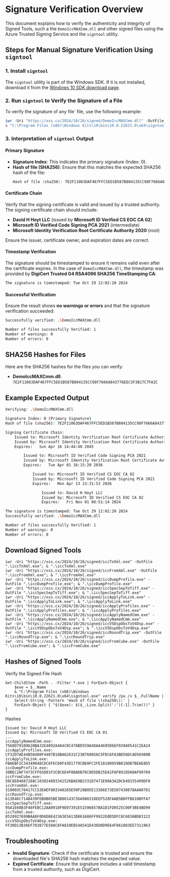 
# Signature Verification Overview

This document explains how to verify the authenticity and integrity of Signed Tools, such a the `DemoIccMAXCmm.dll` and other signed files using the Azure Trusted Signing Service and the `signtool` utility.

## Steps for Manual Signature Verification Using `signtool`

### 1. Install `signtool`
The `signtool` utility is part of the Windows SDK. If it is not installed, download it from the [Windows 10 SDK download page](https://developer.microsoft.com/en-us/windows/downloads/windows-10-sdk).

### 2. Run `signtool` to Verify the Signature of a File

To verify the signature of any file` file, use the following example:

```powershell
iwr -Uri "https://xss.cx/2024/10/26/signed/DemoIccMAXCmm.dll" -OutFile ".\DemoIccMAXCmm.dll"
& "C:\Program Files (x86)\Windows Kits\10\bin\10.0.22621.0\x64\signtool.exe" verify /pa /v .\DemoIccMAXCmm.dll
```

### 3. Interpretation of `signtool` Output

#### Primary Signature

- **Signature Index**: This indicates the primary signature (Index: 0).
- **Hash of file (SHA256)**: Ensure that this matches the expected SHA256 hash of the file:
  ```powershell
  Hash of file (sha256): 7E2F11063DAF467FFC5ED1B587B804135CC98F7666A843776EEC3F3B17C7FA2C
  ```

#### Certificate Chain

Verify that the signing certificate is valid and issued by a trusted authority. The signing certificate chain should include:

- **David H Hoyt LLC** (issued by **Microsoft ID Verified CS EOC CA 02**)
- **Microsoft ID Verified Code Signing PCA 2021** (intermediate)
- **Microsoft Identity Verification Root Certificate Authority 2020** (root)

Ensure the issuer, certificate owner, and expiration dates are correct.

#### Timestamp Verification

The signature should be timestamped to ensure it remains valid even after the certificate expires. In the case of `DemoIccMAXCmm.dll`, the timestamp was provided by **DigiCert Trusted G4 RSA4096 SHA256 TimeStamping CA**:

```bash
The signature is timestamped: Tue Oct 29 12:02:20 2024
```

#### Successful Verification

Ensure the result shows **no warnings or errors** and that the signature verification succeeded:
```bash
Successfully verified: .\DemoIccMAXCmm.dll

Number of files successfully Verified: 1
Number of warnings: 0
Number of errors: 0
```

## SHA256 Hashes for Files

Here are the SHA256 hashes for the files you can verify:

- **DemoIccMAXCmm.dll**: `7E2F11063DAF467FFC5ED1B587B804135CC98F7666A843776EEC3F3B17C7FA2C`

## Example Expected Output

```bash
Verifying: .\DemoIccMAXCmm.dll

Signature Index: 0 (Primary Signature)
Hash of file (sha256): 7E2F11063DAF467FFC5ED1B587B804135CC98F7666A843776EEC3F3B17C7FA2C

Signing Certificate Chain:
    Issued to: Microsoft Identity Verification Root Certificate Authority 2020
    Issued by: Microsoft Identity Verification Root Certificate Authority 2020
    Expires:   Sun Apr 16 14:44:40 2045

        Issued to: Microsoft ID Verified Code Signing PCA 2021
        Issued by: Microsoft Identity Verification Root Certificate Authority 2020
        Expires:   Tue Apr 01 16:15:20 2036

            Issued to: Microsoft ID Verified CS EOC CA 02
            Issued by: Microsoft ID Verified Code Signing PCA 2021
            Expires:   Mon Apr 13 13:31:53 2026

                Issued to: David H Hoyt LLC
                Issued by: Microsoft ID Verified CS EOC CA 02
                Expires:   Fri Nov 01 08:51:14 2024

The signature is timestamped: Tue Oct 29 12:02:20 2024
Successfully verified: .\DemoIccMAXCmm.dll

Number of files successfully Verified: 1
Number of warnings: 0
Number of errors: 0
```

## Download Signed Tools

```
iwr -Uri "https://xss.cx/2024/10/26/signed/iccToXml.exe" -OutFile ".\iccToXml.exe"; & ".\iccToXml.exe"
iwr -Uri "https://xss.cx/2024/10/26/signed/iccFromXml.exe" -OutFile ".\iccFromXml.exe"; & ".\iccFromXml.exe"
iwr -Uri "https://xss.cx/2024/10/26/signed/iccDumpProfile.exe" -OutFile ".\iccDumpProfile.exe"; & ".\iccDumpProfile.exe"
iwr -Uri "https://xss.cx/2024/10/26/signed/iccSpecSepToTiff.exe" -OutFile ".\iccSpecSepToTiff.exe"; & ".\iccSpecSepToTiff.exe"
iwr -Uri "https://xss.cx/2024/10/26/signed/iccApplyToLink.exe" -OutFile ".\iccApplyToLink.exe"; & ".\iccApplyToLink.exe"
iwr -Uri "https://xss.cx/2024/10/26/signed/iccApplyProfiles.exe" -OutFile ".\iccApplyProfiles.exe"; & ".\iccApplyProfiles.exe"
iwr -Uri "https://xss.cx/2024/10/26/signed/iccApplyNamedCmm.exe" -OutFile ".\iccApplyNamedCmm.exe"; & ".\iccApplyNamedCmm.exe"
iwr -Uri "https://xss.cx/2024/10/26/signed/iccV5DspObsToV4Dsp.exe" -OutFile ".\iccV5DspObsToV4Dsp.exe"; & ".\iccV5DspObsToV4Dsp.exe"
iwr -Uri "https://xss.cx/2024/10/26/signed/iccRoundTrip.exe" -OutFile ".\iccRoundTrip.exe"; & ".\iccRoundTrip.exe"
iwr -Uri "https://xss.cx/2024/10/26/signed/iccFromCube.exe" -OutFile ".\iccFromCube.exe"; & ".\iccFromCube.exe"
```

## Hashes of Signed Tools

Verify the Signed File Hash

```
Get-ChildItem -Path . -Filter *.exe | ForEach-Object { 
    $exe = $_.Name
    & "C:\Program Files (x86)\Windows Kits\10\bin\10.0.22621.0\x64\signtool.exe" verify /pa /v $_.FullName | 
    Select-String -Pattern 'Hash of file \(sha256\):' | 
    ForEach-Object { "$($exe): $($_.Line.Split(':')[-1].Trim())" }
}
```

Hashes

```
Issued to: David H Hoyt LLC
Issued by: Microsoft ID Verified CS EOC CA 01
...
iccApplyNamedCmm.exe: 7568D79109620BA32E4092A484C0C476BD559A4DAA4695D6EF039A9541C2EA24
iccApplyProfiles.exe: CF32D7AE44B50480F4407B10BA62631C23B76005AC5FDC6FA3BD56DCAD56980B
iccApplyToLink.exe: FBAEBF2C34349848CDC6FEC60F43D1779CB69FC2FE18180959B816DB7BEAE8D5
iccDumpProfile.exe: 38BEC2AF7473CFF65D01F3CBC6E4F8BADB76C8D5DB25EA1FAF891ED88AF99789
iccFromCube.exe: 50C8E04687288C103024893342526BAE9B2331D7471E90A3A2DC649155499DF0
iccFromXml.exe: 319003C70417CC53EAEF803340265E99F28B05E13366E73E507430878AA00781
iccRoundTrip.exe: 613D46C714B439FEB0B05BE3B86143C56A988310EEF528FAAB5B6FFB610BFFA7
iccSpecSepToTiff.exe: 95A1E60B3F48FEBC12AA0918F9E07391E51596857BA1D1FD0525C00F3BE4BD99
iccToXml.exe: 8528927699BAA8F0D6D8E423A3E5A13D861686FF9922E0D5DFC8C6036BD83122
iccV5DspObsToV4Dsp.exe: FF30D13B36EF783877E50AC6FA810EB54A541D436D0D9E64F861803EE7311963
```

## Troubleshooting

- **Invalid Signature**: Check if the certificate is trusted and ensure the downloaded file's SHA256 hash matches the expected value.
- **Expired Certificate**: Ensure the signature includes a valid timestamp from a trusted authority, such as DigiCert.

